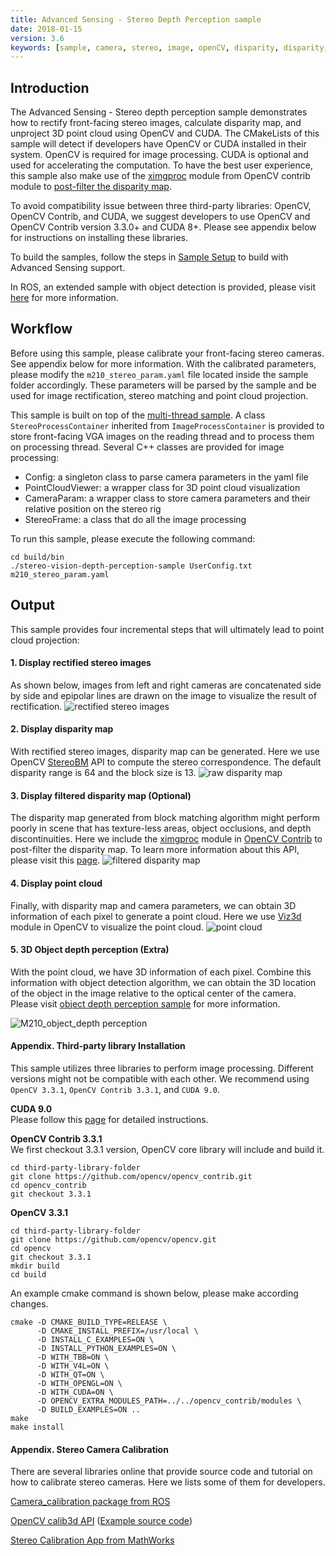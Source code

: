 ```yaml
---
title: Advanced Sensing - Stereo Depth Perception sample
date: 2018-01-15
version: 3.6
keywords: [sample, camera, stereo, image, openCV, disparity, disparity, VGA, QVGA, point cloud]
---
```


## Introduction
The Advanced Sensing - Stereo depth perception sample demonstrates how to rectify front-facing 
stereo images, calculate disparity map, and unproject 3D point cloud using OpenCV and CUDA. 
The CMakeLists of this sample will detect if developers have OpenCV or CUDA installed 
in their system. OpenCV is required for image processing. CUDA is optional and used for accelerating 
the computation. To have the best user experience, this sample also make use of the [ximgproc](https://github.com/opencv/opencv_contrib/tree/3.3.1) module from OpenCV contrib module to 
[post-filter the disparity map](https://docs.opencv.org/3.1.0/d3/d14/tutorial_ximgproc_disparity_filtering.html).

To avoid compatibility issue between three third-party libraries: OpenCV, OpenCV Contrib, and CUDA, 
we suggest developers to use OpenCV and OpenCV Contrib version 3.3.0+ and CUDA 8+. Please see appendix 
below for instructions on installing these libraries.

To build the samples, follow the steps in [Sample Setup](./sample-setup.html) to build with Advanced Sensing support.

In ROS, an extended sample with object detection is provided, 
please visit [here](./advanced-sensing-object-detection.html#Sample-2-Object-Depth-Perception-in-Stereo-Image) for more information.

## Workflow
Before using this sample, please calibrate your front-facing stereo cameras. 
See appendix below for more information. With the calibrated parameters, 
please modify the `m210_stereo_param.yaml` file located inside the sample folder accordingly. These parameters 
will be parsed by the sample and be used for image rectification, stereo matching 
and point cloud projection.

This sample is built on top of the [multi-thread sample](./advanced-sensing-stereo-images.html#Sample-2-Image-Reading-and-Processing-on-Different-Threads). 
A class `StereoProcessContainer` inherited from `ImageProcessContainer` is provided to store front-facing 
VGA images on the reading thread and to process them on processing thread. Several C++ classes are provided for image
processing:

* Config: a singleton class to parse camera parameters in the yaml file
* PointCloudViewer: a wrapper class for 3D point cloud visualization
* CameraParam: a wrapper class to store camera parameters and their relative position on the stereo rig
* StereoFrame: a class that do all the image processing

To run this sample, please execute the following command:

```
cd build/bin
./stereo-vision-depth-perception-sample UserConfig.txt m210_stereo_param.yaml
```

## Output
This sample provides four incremental steps that will ultimately lead to point cloud projection:
#### 1. Display rectified stereo images
As shown below, images from left and right cameras are concatenated side by side and epipolar lines 
are drawn on the image to visualize the result of rectification.
![rectified stereo images](../../images/samples/m210_rected_stereo_imgs.jpg)

#### 2. Display disparity map
With rectified stereo images, disparity map can be generated. Here we use OpenCV [StereoBM](https://docs.opencv.org/3.3.0/d9/dba/classcv_1_1StereoBM.html)
API to compute the stereo correspondence. The default disparity range is 64 and the block size is 13.
![raw disparity map](../../images/samples/m210_scaled_raw_disparity.jpg)


#### 3. Display filtered disparity map (Optional)
The disparity map generated from block matching algorithm might perform poorly in scene that has
texture-less areas, object occlusions, and depth discontinuities. Here we include the [ximgproc](https://docs.opencv.org/3.3.1/da/d17/group__ximgproc__filters.html)
module in [OpenCV Contrib](https://github.com/opencv/opencv_contrib/tree/3.3.0) to 
post-filter the disparity map. To learn more information about this API, please visit this [page](https://docs.opencv.org/3.1.0/d3/d14/tutorial_ximgproc_disparity_filtering.html).
![filtered disparity map](../../images/samples/m210_scaled_filtered_disparity.jpg)


#### 4. Display point cloud
Finally, with disparity map and camera parameters, we can obtain 3D information of each pixel to 
generate a point cloud. Here we use [Viz3d](https://docs.opencv.org/3.3.0/d6/d32/classcv_1_1viz_1_1Viz3d.html)
module in OpenCV to visualize the point cloud.
![point cloud](../../images/samples/m210_stereo_pt_cloud_screenshot.png)

#### 5. 3D Object depth perception (Extra)
With the point cloud, we have 3D information of each pixel. Combine this information with 
object detection algorithm, we can obtain the 3D location of the object in 
the image relative to the optical center of the camera. Please visit [object depth perception sample](./advanced-sensing-object-detection.html#Sample-2-Object-Depth-Perception-in-Stereo-Image)
for more information.

![M210_object_depth perception](../../images/samples/m210_stereo_pt_cloud.gif)


#### Appendix. Third-party library Installation
This sample utilizes three libraries to perform image processing. 
Different versions might not be compatible with each other. 
We recommend using `OpenCV 3.3.1`, `OpenCV Contrib 3.3.1`, and `CUDA 9.0`.
<br />


**CUDA 9.0**<br />
Please follow this [page](http://docs.nvidia.com/cuda/cuda-installation-guide-linux/index.html) for detailed instructions.

**OpenCV Contrib 3.3.1**<br />
We first checkout 3.3.1 version, OpenCV core library will include and build it.
```
cd third-party-library-folder
git clone https://github.com/opencv/opencv_contrib.git
cd opencv_contrib
git checkout 3.3.1
```


**OpenCV 3.3.1**<br />
```
cd third-party-library-folder
git clone https://github.com/opencv/opencv.git
cd opencv
git checkout 3.3.1
mkdir build
cd build
```

An example cmake command is shown below, please make according changes.
```
cmake -D CMAKE_BUILD_TYPE=RELEASE \
      -D CMAKE_INSTALL_PREFIX=/usr/local \
      -D INSTALL_C_EXAMPLES=ON \
      -D INSTALL_PYTHON_EXAMPLES=ON \
      -D WITH_TBB=ON \
      -D WITH_V4L=ON \
      -D WITH_QT=ON \
      -D WITH_OPENGL=ON \
      -D WITH_CUDA=ON \
      -D OPENCV_EXTRA_MODULES_PATH=../../opencv_contrib/modules \
      -D BUILD_EXAMPLES=ON ..​
make
make install
```

#### Appendix. Stereo Camera Calibration
There are several libraries online that provide source code and tutorial on how to calibrate 
stereo cameras. Here we lists some of them for developers.

[Camera_calibration package from ROS](http://wiki.ros.org/camera_calibration/Tutorials/StereoCalibration)

[OpenCV calib3d API](https://docs.opencv.org/3.0-beta/modules/calib3d/doc/camera_calibration_and_3d_reconstruction.html#stereocalibrate
) ([Example source code](https://github.com/opencv/opencv/blob/3.3.1/samples/cpp/stereo_calib.cpp))

[Stereo Calibration App from MathWorks](https://www.mathworks.com/help/vision/ug/stereo-camera-calibrator-app.html?s_tid=gn_loc_drop
)